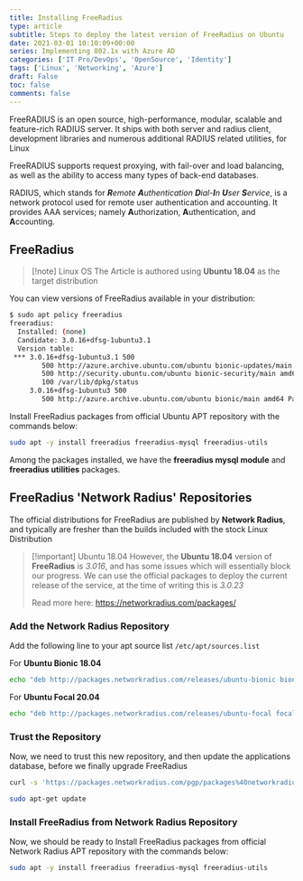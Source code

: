 ```yaml
---
title: Installing FreeRadius 
type: article 
subtitle: Steps to deploy the latest version of FreeRadius on Ubuntu
date: 2021-03-01 10:10:09+00:00
series: Implementing 802.1x with Azure AD
categories: ['IT Pro/DevOps', 'OpenSource', 'Identity']
tags: ['Linux', 'Networking', 'Azure']
draft: False
toc: false 
comments: false 
---
```



FreeRADIUS is an open source, high-performance, modular, scalable and feature-rich RADIUS server. It ships with both server and radius client, development libraries and numerous additional RADIUS related utilities, for Linux

FreeRADIUS supports request proxying, with fail-over and load balancing, as well as the ability to access many types of back-end databases.

RADIUS, which stands for ***R**emote **A**uthentication **D**ial-**I**n **U**ser **S**ervice*, is a network protocol used for remote user authentication and accounting. It provides AAA services; namely **A**uthorization, **A**uthentication, and **A**ccounting.

## FreeRadius

> [!note] Linux OS
> The Article is authored using **Ubuntu 18.04** as the target distribution
 
You can view versions of FreeRadius available in your distribution:

```bash
$ sudo apt policy freeradius
freeradius:
  Installed: (none)
  Candidate: 3.0.16+dfsg-1ubuntu3.1
  Version table:
 *** 3.0.16+dfsg-1ubuntu3.1 500
        500 http://azure.archive.ubuntu.com/ubuntu bionic-updates/main amd64 Packages
        500 http://security.ubuntu.com/ubuntu bionic-security/main amd64 Packages
        100 /var/lib/dpkg/status
     3.0.16+dfsg-1ubuntu3 500
        500 http://azure.archive.ubuntu.com/ubuntu bionic/main amd64 Packages
```

Install FreeRadius packages from official Ubuntu APT repository with the commands below:

```bash
sudo apt -y install freeradius freeradius-mysql freeradius-utils
```

Among the packages installed, we have the **freeradius mysql module** and **freeradius utilities** packages.

## FreeRadius 'Network Radius' Repositories

The official distributions for FreeRadius are published by **Network Radius**, and typically are fresher than the builds included with the stock Linux Distribution

> [!important] Ubuntu 18.04
> However, the **Ubuntu 18.04** version of **FreeRadius** is *3.016*, and has some issues which will essentially block our progress. We can use the official packages to deploy the current release of the service, at the time of writing this is *3.0.23*
> 
> Read more here: https://networkradius.com/packages/

### Add the **Network Radius** Repository
Add the following line to your apt source list `/etc/apt/sources.list`

For **Ubuntu Bionic 18.04**
```bash
echo "deb http://packages.networkradius.com/releases/ubuntu-bionic bionic main" | sudo tee /etc/apt/sources.list.d/networkradius.list > /dev/null
```

For **Ubuntu Focal 20.04**
```bash
echo "deb http://packages.networkradius.com/releases/ubuntu-focal focal main" | sudo tee /etc/apt/sources.list.d/networkradius.list > /dev/null
```

### Trust the Repository
Now, we need to trust this new repository, and then update the applications database, before we finally upgrade FreeRadius

```bash
curl -s 'https://packages.networkradius.com/pgp/packages%40networkradius.com' | sudo tee /etc/apt/trusted.gpg.d/packages.networkradius.com.asc > /dev/null

sudo apt-get update
```

### Install FreeRadius from **Network Radius** Repository

Now, we should be ready to Install FreeRadius packages from official Network Radius APT repository with the commands below:

```bash
sudo apt -y install freeradius freeradius-mysql freeradius-utils
```